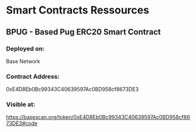 # Smart Contracts Ressources


## BPUG - Based Pug ERC20 Smart Contract

### Deployed on: 
Base Network

### Contract Address: 
0xE4D8Eb0Bc99343C40639597Ac0BD958cf8673DE3

### Visible at: 
https://basescan.org/token/0xE4D8Eb0Bc99343C40639597Ac0BD958cf8673DE3#code


